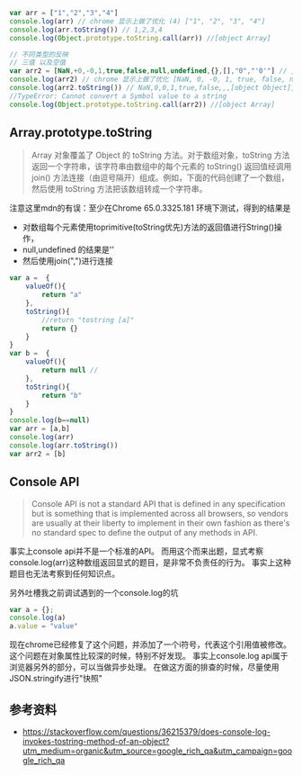 ```javascript
var arr = ["1","2","3","4"]
console.log(arr) // chrome 显示上做了优化 (4) ["1", "2", "3", "4"]
console.log(arr.toString()) // 1,2,3,4
console.log(Object.prototype.toString.call(arr)) //[object Array]

// 不同类型的反映
// 三值 以及空值
var arr2 = [NaN,+0,-0,1,true,false,null,undefined,{},[],"0","'0'"] // ,Symbol()
console.log(arr2) // chrome 显示上做了优化 [NaN, 0, -0, 1, true, false, null, undefined, {…}, Array(0), "0", "'0'", Symbol()]
console.log(arr2.toString()) // NaN,0,0,1,true,false,,,[object Object],,0,'0'
//TypeError: Cannot convert a Symbol value to a string
console.log(Object.prototype.toString.call(arr2)) //[object Array]
```

## Array.prototype.toString
> Array 对象覆盖了 Object 的 toString 方法。对于数组对象，toString 方法返回一个字符串，该字符串由数组中的每个元素的 toString() 返回值经调用 join() 方法连接（由逗号隔开）组成。例如，下面的代码创建了一个数组，然后使用 toString 方法把该数组转成一个字符串。

注意这里mdn的有误：至少在Chrome 65.0.3325.181 环境下测试，得到的结果是

- 对数组每个元素使用toprimitive(toString优先)方法的返回值进行String()操作，
- null,undefined 的结果是''
- 然后使用join(",")进行连接

``` javascript
var a =  {
    valueOf(){
        return "a"
    },
    toString(){
        //return "tostring [a]"
        return {}
    }
}
var b =  {
    valueOf(){
        return null // 
    },
    toString(){
        return "b"
    }
}
console.log(b==null)
var arr = [a,b]
console.log(arr)
console.log(arr.toString())
var arr2 = [b]
```

## Console API
> Console API is not a standard API that is defined in any specification but is something that is implemented across all browsers, so vendors are usually at their liberty to implement in their own fashion as there's no standard spec to define the output of any methods in API.

事实上console api并不是一个标准的API。
而用这个而来出题，显式考察console.log(arr)这种数组返回显式的题目，是非常不负责任的行为。
事实上这种题目也无法考察到任何知识点。

另外吐槽我之前调试遇到的一个console.log的坑
``` javascript
var a = {};
console.log(a)
a.value = "value"
```
现在chrome已经修复了这个问题，并添加了一个i符号，代表这个引用值被修改。
这个问题在对象属性比较深的时候，特别不好发现。
事实上console.log api属于浏览器另外的部分，可以当做异步处理。
在做这方面的排查的时候，尽量使用JSON.stringify进行"快照"

## 参考资料

- https://stackoverflow.com/questions/36215379/does-console-log-invokes-tostring-method-of-an-object?utm_medium=organic&utm_source=google_rich_qa&utm_campaign=google_rich_qa
